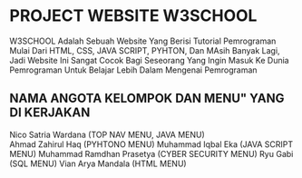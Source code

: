 # PROJECT WEBSITE W3SCHOOL
W3SCHOOL Adalah Sebuah Website Yang Berisi Tutorial Pemrograman Mulai Dari HTML, CSS, JAVA SCRIPT, PYHTON, Dan MAsih Banyak Lagi, Jadi Website Ini Sangat Cocok Bagi Seseorang Yang Ingin Masuk Ke Dunia Pemrograman Untuk Belajar Lebih Dalam Mengenai Pemrograman
## NAMA ANGOTA KELOMPOK DAN MENU" YANG DI KERJAKAN
Nico Satria Wardana (TOP NAV MENU, JAVA MENU) <br>
Ahmad Zahirul Haq (PYHTONO MENU)
Muhammad Iqbal Eka (JAVA SCRIPT MENU)
Muhammad Ramdhan Prasetya (CYBER SECURITY MENU)
Ryu Gabi (SQL MENU)
Vian Arya Mandala (HTML MENU)
